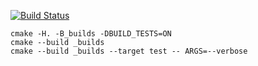 [![Build Status](https://travis-ci.org/Wencelsav/vector.svg?branch=master)](https://travis-ci.org/Wencelsav/vector)

```
cmake -H. -B_builds -DBUILD_TESTS=ON
cmake --build _builds
cmake --build _builds --target test -- ARGS=--verbose
```
